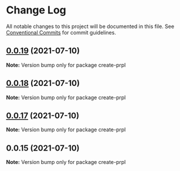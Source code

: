# Change Log

All notable changes to this project will be documented in this file.
See [Conventional Commits](https://conventionalcommits.org) for commit guidelines.

## [0.0.19](https://github.com/tyhopp/prpl/compare/create-prpl@0.0.18...create-prpl@0.0.19) (2021-07-10)

**Note:** Version bump only for package create-prpl





## [0.0.18](https://github.com/tyhopp/prpl/compare/create-prpl@0.0.17...create-prpl@0.0.18) (2021-07-10)

**Note:** Version bump only for package create-prpl





## [0.0.17](https://github.com/tyhopp/prpl/compare/create-prpl@0.0.15...create-prpl@0.0.17) (2021-07-10)

**Note:** Version bump only for package create-prpl





## 0.0.15 (2021-07-10)

**Note:** Version bump only for package create-prpl
